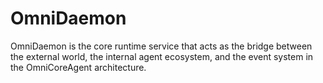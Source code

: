 # OmniDaemon
OmniDaemon is the core runtime service that acts as the bridge between the external world, the internal agent ecosystem, and the event system in the OmniCoreAgent architecture.
